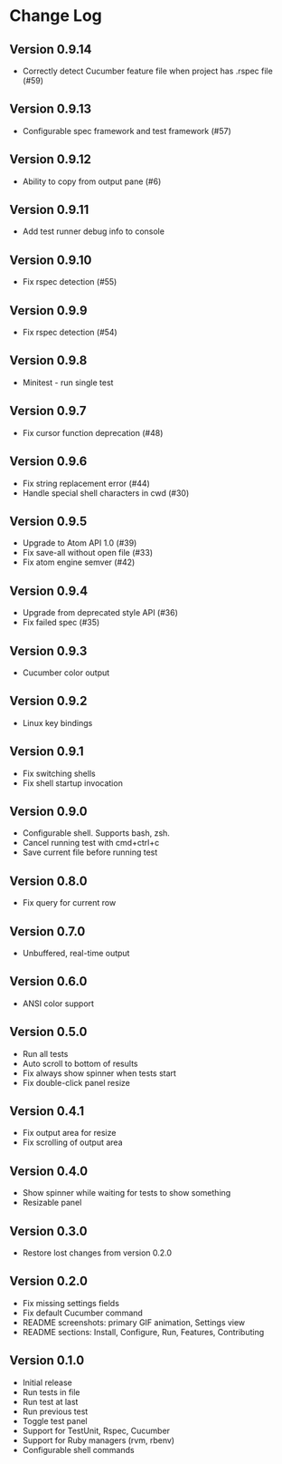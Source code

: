 # Change Log

## Version 0.9.14

* Correctly detect Cucumber feature file when project has .rspec file (#59)

## Version 0.9.13

* Configurable spec framework and test framework (#57)

## Version 0.9.12

* Ability to copy from output pane (#6)

## Version 0.9.11

* Add test runner debug info to console

## Version 0.9.10

* Fix rspec detection (#55)

## Version 0.9.9

* Fix rspec detection (#54)

## Version 0.9.8

* Minitest - run single test

## Version 0.9.7

* Fix cursor function deprecation (#48)

## Version 0.9.6

* Fix string replacement error (#44)
* Handle special shell characters in cwd (#30)

## Version 0.9.5

* Upgrade to Atom API 1.0 (#39)
* Fix save-all without open file (#33)
* Fix atom engine semver (#42)

## Version 0.9.4

* Upgrade from deprecated style API (#36)
* Fix failed spec (#35)

## Version 0.9.3

* Cucumber color output

## Version 0.9.2

* Linux key bindings

## Version 0.9.1

* Fix switching shells
* Fix shell startup invocation

## Version 0.9.0

* Configurable shell. Supports bash, zsh.
* Cancel running test with cmd+ctrl+c
* Save current file before running test

## Version 0.8.0

* Fix query for current row

## Version 0.7.0

* Unbuffered, real-time output

## Version 0.6.0

* ANSI color support

## Version 0.5.0

* Run all tests
* Auto scroll to bottom of results
* Fix always show spinner when tests start
* Fix double-click panel resize

## Version 0.4.1

* Fix output area for resize
* Fix scrolling of output area

## Version 0.4.0

* Show spinner while waiting for tests to show something
* Resizable panel

## Version 0.3.0

* Restore lost changes from version 0.2.0

## Version 0.2.0

* Fix missing settings fields
* Fix default Cucumber command
* README screenshots: primary GIF animation, Settings view
* README sections: Install, Configure, Run, Features, Contributing

## Version 0.1.0

* Initial release
* Run tests in file
* Run test at last
* Run previous test
* Toggle test panel
* Support for TestUnit, Rspec, Cucumber
* Support for Ruby managers (rvm, rbenv)
* Configurable shell commands
